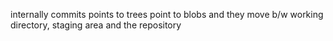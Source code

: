 internally commits points to trees point to blobs and they move b/w working directory, staging area and the repository